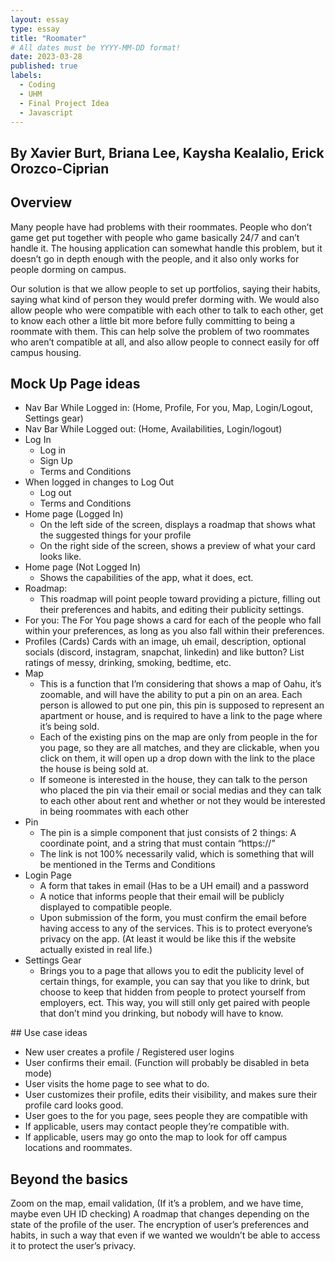 ```yaml
---
layout: essay
type: essay
title: "Roomater"
# All dates must be YYYY-MM-DD format!
date: 2023-03-28
published: true
labels:
  - Coding
  - UHM
  - Final Project Idea
  - Javascript
---
```

## By Xavier Burt, Briana Lee, Kaysha Kealalio, Erick Orozco-Ciprian
## Overview

Many people have had problems with their roommates. People who don’t game get put together with people who game basically 24/7 and can’t handle it. 
The housing application can somewhat handle this problem, but it doesn’t go in depth enough with the people, and it also only works for people 
dorming on campus. 

Our solution is that we allow people to set up portfolios, saying their habits, saying what kind of person they would prefer dorming with. We would also
allow people who were compatible with each other to talk to each other, get to know each other a little bit more before fully committing to being a
roommate with them. This can help solve the problem of two roommates who aren’t compatible at all, and also allow people to connect easily for off campus 
housing.

## Mock Up Page ideas
<ul>
<li> Nav Bar While Logged in: (Home, Profile, For you, Map, Login/Logout, Settings gear) </li>
<li> Nav Bar While Logged out: (Home, Availabilities, Login/logout) </li>
<li>
  Log In 
  <ul>
    <li> Log in </li>
    <li> Sign Up </li>
    <li> Terms and Conditions </li>
  </ul>
</li>
<li> When logged in changes to Log Out
  <ul>
    <li> Log out </li>
    <li> Terms and Conditions </li>
  </ul>
  </li>
  <li> Home page (Logged In)
      <ul>
        <li> On the left side of the screen, displays a roadmap that shows what the suggested things for your profile </li>
        <li> On the right side of the screen, shows a preview of what your card looks like. </li>
      </ul>
  </li>
<li> Home page (Not Logged In)
  <ul>
    <li> Shows the capabilities of the app, what it does, ect. </li>
  </ul>
  </li>
<li>Roadmap:
  <ul>
    <li> This roadmap will point people toward providing a picture, filling out their preferences and habits, and editing their publicity settings. </li>
  </ul>
  </li>
<li> For you:
The For You page shows a card for each of the people who fall within your preferences, as long as you also fall within their preferences. 
  </li>
<li> Profiles (Cards)
Cards with an image, uh email, description, optional socials (discord, instagram, snapchat, linkedin) and like button?
List ratings of messy, drinking, smoking, bedtime, etc.
  </li>
<li> Map
  <ul>
    <li> This is a function that I’m considering that shows a map of Oahu, it’s zoomable, and will have the ability to put a pin on an area. Each person is     allowed to put one pin, this pin is supposed to represent an apartment or house, and is required to have a link to the page where it’s being sold.        </li>
    <li> Each of the existing pins on the map are only from people in the for you page, so they are all matches, and they are clickable, when you click on      them, it will open up a drop down with the link to the place the house is being sold at.  </li> 
    <li> If someone is interested in the house, they can talk to the person who placed the pin via their email or social medias and they can talk to each other about rent and whether or not they would be interested in being roommates with each other </li>
  </ul> 
  </li> 
<li> Pin
  <ul> 
    <li> The pin is a simple component that just consists of 2 things: A coordinate point, and a string that must contain “https://” </li> 
    <li> The link is not 100% necessarily valid, which is something that will be mentioned in the Terms and Conditions </li> 
  </ul> 
  </li> 
<li> Login Page
  <ul> 
    <li> A form that takes in email (Has to be a UH email) and a password </li>
    <li> A notice that informs people that their email will be publicly displayed to compatible people. </li> 
    <li> Upon submission of the form, you must confirm the email before having access to any of the services. This is to protect everyone’s privacy on the app. (At least it would be like this if the website actually existed in real life.) </li> 
  </ul>
  </li>
<li> Settings Gear
  <ul> 
 <li> Brings you to a page that allows you to edit the publicity level of certain things, for example, you can say that you like to drink, but choose to keep that hidden from people to protect yourself from employers, ect. This way, you will still only get paired with people that don’t mind you drinking, but nobody will have to know. </li>
  </ul>
  </li> 
  </ul>
## Use case ideas
<ul> 
  <li> New user creates a profile / Registered user logins </li> 
  <li> User confirms their email. (Function will probably be disabled in beta mode) </li> 
  <li> User visits the home page to see what to do. </li> 
  <li> User customizes their profile, edits their visibility, and makes sure their profile card looks good. </li> 
  <li> User goes to the for you page, sees people they are compatible with </li> 
  <li> If applicable, users may contact people they’re compatible with. </li> 
  <li> If applicable, users may go onto the map to look for off campus locations and roommates. </li> 
  </ul> 


## Beyond the basics
Zoom on the map, 
email validation, 
(If it’s a problem, and we have time, maybe even UH ID checking)
A roadmap that changes depending on the state of the profile of the user.
The encryption of user’s preferences and habits, in such a way that even if we wanted we wouldn’t be able to access it to protect the user’s privacy. 
